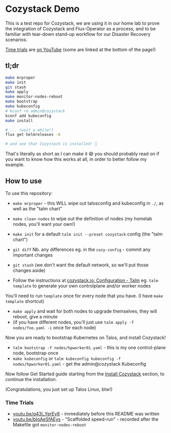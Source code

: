 # Cozystack Demo

This is a test repo for Cozystack, we are using it in our home lab to prove the
integration of Cozystack and Flux-Operator as a process, and to be familiar
with tear-down stand-up workflow for our Disaster Recovery scenarios.

[Time trials][] are [on YouTube][] (some are linked at the bottom of the page!)

[Time trials]: #time-trials
[on YouTube]: https://youtube.com/@yebyen/streams

## tl;dr

```bash
make mrproper
make init
git stash
make apply
make monitor-nodes-reboot
make bootstrap
make kubeconfig
# kconf rm admin@cozystack
kconf add kubeconfig
make install

# ... (wait a while!)
flux get helmreleases -A

# and see that Cozystack is installed! 🤞
```

That's literally as short as I can make it 😅 you should probably read on if
you want to know how this works at all, in order to better follow my example.

## How to use

To use this repository:

* `make mrproper` - this WILL wipe out talosconfig and kubeconfig in `./`, as well as the "talm chart"
* `make clean-nodes` to wipe out the definition of nodes (my homelab nodes, you'll want your own!)
* `make init` for a default `talm init --preset cozystack` config (the "talm chart")
* `git diff` Nb. any differences eg. in the `cozy-config` - commit any important changes
* `git stash` (we don't want the default network, so we'll put those changes aside)

* Follow the instructions at [cozystack.io: Configuration - Talm][] eg. `talm template` to generate your own controlplane and/or worker nodes

You'll need to run `template` once for every node that you have. (I have `make template` shortcut)

* `make apply` and wait for both nodes to upgrade themselves, they will reboot, give a minute
* (if you have different nodes, you'll just use `talm apply -f nodes/foo.yaml -i` once for each node)

Now you are ready to bootstrap Kubernetes on Talos, and install Cozystack!

* `talm bootstrap -f nodes/hpworker01.yaml` - this is my one control-plane node, bootstrap once
* `make kubeconfig` or `talm kubeconfig kubeconfig -f nodes/hpworker01.yaml` - get the admin@cozystack Kubeconfig

Now follow Get Started guide starting from the [Install Cozystack][] section, to continue the installation.

(Congratulations, you just set up Talos Linux, btw!)

[cozystack.io: Configuration - Talm]: https://cozystack.io/docs/talos/configuration/talm/
[Install Cozystack]: https://cozystack.io/docs/get-started/#install-cozystack

### Time Trials

* [youtu.be/q43l_YerEy8][] - immediately before this README was written
* [youtu.be/bIgAeSfAEys][] - "Scaffolded speed-run" - recorded after the Makefile got `monitor-nodes-reboot`

[youtu.be/q43l_YerEy8]: https://youtube.com/watch?v=q43l_YerEy8
[youtu.be/bIgAeSfAEys]: https://youtube.com/watch?v=bIgAeSfAEys
